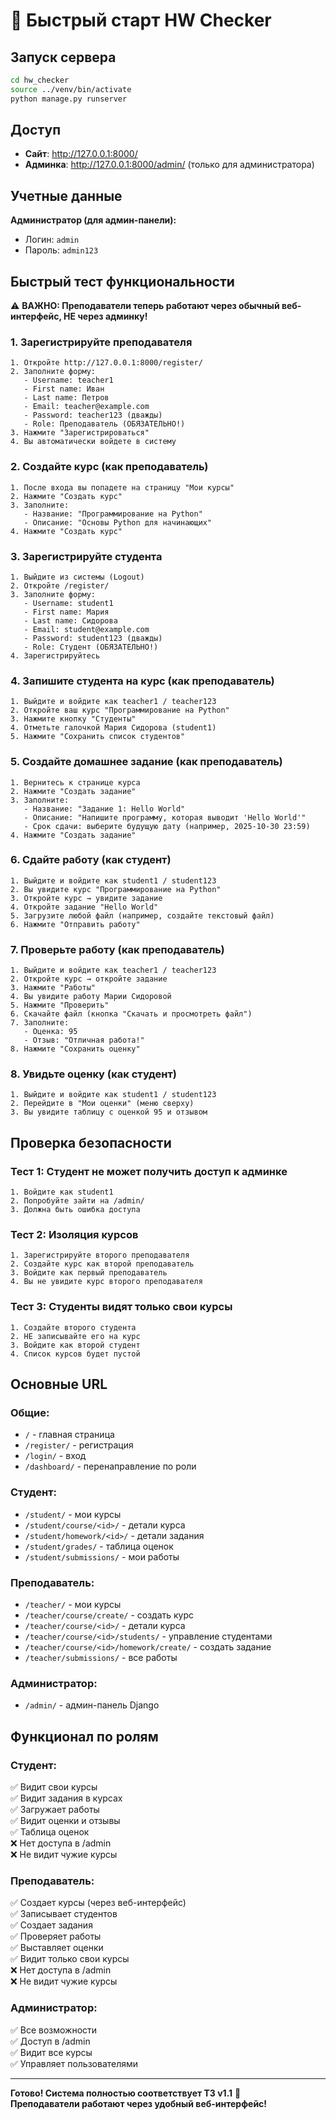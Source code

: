 # 🚀 Быстрый старт HW Checker

## Запуск сервера

```bash
cd hw_checker
source ../venv/bin/activate
python manage.py runserver
```

## Доступ

- **Сайт**: http://127.0.0.1:8000/
- **Админка**: http://127.0.0.1:8000/admin/ (только для администратора)

## Учетные данные

**Администратор (для админ-панели):**
- Логин: `admin`
- Пароль: `admin123`

## Быстрый тест функциональности

⚠️ **ВАЖНО: Преподаватели теперь работают через обычный веб-интерфейс, НЕ через админку!**

### 1. Зарегистрируйте преподавателя
```
1. Откройте http://127.0.0.1:8000/register/
2. Заполните форму:
   - Username: teacher1
   - First name: Иван
   - Last name: Петров
   - Email: teacher@example.com
   - Password: teacher123 (дважды)
   - Role: Преподаватель (ОБЯЗАТЕЛЬНО!)
3. Нажмите "Зарегистрироваться"
4. Вы автоматически войдете в систему
```

### 2. Создайте курс (как преподаватель)
```
1. После входа вы попадете на страницу "Мои курсы"
2. Нажмите "Создать курс"
3. Заполните:
   - Название: "Программирование на Python"
   - Описание: "Основы Python для начинающих"
4. Нажмите "Создать курс"
```

### 3. Зарегистрируйте студента
```
1. Выйдите из системы (Logout)
2. Откройте /register/
3. Заполните форму:
   - Username: student1
   - First name: Мария
   - Last name: Сидорова
   - Email: student@example.com
   - Password: student123 (дважды)
   - Role: Студент (ОБЯЗАТЕЛЬНО!)
4. Зарегистрируйтесь
```

### 4. Запишите студента на курс (как преподаватель)
```
1. Выйдите и войдите как teacher1 / teacher123
2. Откройте ваш курс "Программирование на Python"
3. Нажмите кнопку "Студенты"
4. Отметьте галочкой Мария Сидорова (student1)
5. Нажмите "Сохранить список студентов"
```

### 5. Создайте домашнее задание (как преподаватель)
```
1. Вернитесь к странице курса
2. Нажмите "Создать задание"
3. Заполните:
   - Название: "Задание 1: Hello World"
   - Описание: "Напишите программу, которая выводит 'Hello World'"
   - Срок сдачи: выберите будущую дату (например, 2025-10-30 23:59)
4. Нажмите "Создать задание"
```

### 6. Сдайте работу (как студент)
```
1. Выйдите и войдите как student1 / student123
2. Вы увидите курс "Программирование на Python"
3. Откройте курс → увидите задание
4. Откройте задание "Hello World"
5. Загрузите любой файл (например, создайте текстовый файл)
6. Нажмите "Отправить работу"
```

### 7. Проверьте работу (как преподаватель)
```
1. Выйдите и войдите как teacher1 / teacher123
2. Откройте курс → откройте задание
3. Нажмите "Работы"
4. Вы увидите работу Марии Сидоровой
5. Нажмите "Проверить"
6. Скачайте файл (кнопка "Скачать и просмотреть файл")
7. Заполните:
   - Оценка: 95
   - Отзыв: "Отличная работа!"
8. Нажмите "Сохранить оценку"
```

### 8. Увидьте оценку (как студент)
```
1. Выйдите и войдите как student1 / student123
2. Перейдите в "Мои оценки" (меню сверху)
3. Вы увидите таблицу с оценкой 95 и отзывом
```

## Проверка безопасности

### Тест 1: Студент не может получить доступ к админке
```
1. Войдите как student1
2. Попробуйте зайти на /admin/
3. Должна быть ошибка доступа
```

### Тест 2: Изоляция курсов
```
1. Зарегистрируйте второго преподавателя
2. Создайте курс как второй преподаватель
3. Войдите как первый преподаватель
4. Вы не увидите курс второго преподавателя
```

### Тест 3: Студенты видят только свои курсы
```
1. Создайте второго студента
2. НЕ записывайте его на курс
3. Войдите как второй студент
4. Список курсов будет пустой
```

## Основные URL

### Общие:
- `/` - главная страница
- `/register/` - регистрация
- `/login/` - вход
- `/dashboard/` - перенаправление по роли

### Студент:
- `/student/` - мои курсы
- `/student/course/<id>/` - детали курса
- `/student/homework/<id>/` - детали задания
- `/student/grades/` - таблица оценок
- `/student/submissions/` - мои работы

### Преподаватель:
- `/teacher/` - мои курсы
- `/teacher/course/create/` - создать курс
- `/teacher/course/<id>/` - детали курса
- `/teacher/course/<id>/students/` - управление студентами
- `/teacher/course/<id>/homework/create/` - создать задание
- `/teacher/submissions/` - все работы

### Администратор:
- `/admin/` - админ-панель Django

## Функционал по ролям

### Студент:
✅ Видит свои курсы  
✅ Видит задания в курсах  
✅ Загружает работы  
✅ Видит оценки и отзывы  
✅ Таблица оценок  
❌ Нет доступа в /admin  
❌ Не видит чужие курсы  

### Преподаватель:
✅ Создает курсы (через веб-интерфейс)  
✅ Записывает студентов  
✅ Создает задания  
✅ Проверяет работы  
✅ Выставляет оценки  
✅ Видит только свои курсы  
❌ Нет доступа в /admin  
❌ Не видит чужие курсы  

### Администратор:
✅ Все возможности  
✅ Доступ в /admin  
✅ Видит все курсы  
✅ Управляет пользователями  

---

**Готово! Система полностью соответствует ТЗ v1.1** 🎉  
**Преподаватели работают через удобный веб-интерфейс!**
